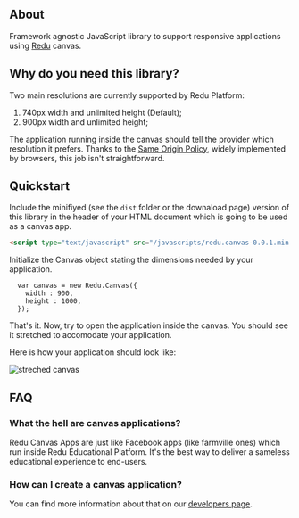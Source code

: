 ## About

Framework agnostic JavaScript library to support responsive applications using
[Redu](http://www.redu.com.br) canvas.

## Why do you need this library?

Two main resolutions are currently supported by Redu Platform:

1. 740px width and unlimited height (Default);
2. 900px width and unlimited height;

The application running inside the canvas should tell the provider which resolution
it prefers. Thanks to the [Same Origin Policy](http://en.wikipedia.org/wiki/Same_origin_policy),
widely implemented by browsers, this job isn't straightforward.

## Quickstart

Include the minifiyed (see the ``dist`` folder or the downaload page) version of
this library in the header of your HTML document which is going to be used
as a canvas app.

```html
<script type="text/javascript" src="/javascripts/redu.canvas-0.0.1.min.js"></script>
```

Initialize the Canvas object stating the dimensions needed by your application.

```javascrit
  var canvas = new Redu.Canvas({
    width : 900,
    height : 1000,
  });
```

That's it. Now, try to open the application inside the canvas. You should see
it stretched to accomodate your application.

Here is how your application should look like:

![streched canvas](https://github.com/downloads/redu/redu-canvas-js/Screen%20Shot%202012-08-07%20at%206.51.36%20PM.png)

## FAQ

### What the hell are canvas applications?

Redu Canvas Apps are just like Facebook apps (like farmville ones) which run
inside Redu Educational Platform. It's the best way to deliver a sameless educational experience
to end-users.

### How can I create a canvas application?

You can find more information about that on our [developers page](http://developers.redu.com.br).
